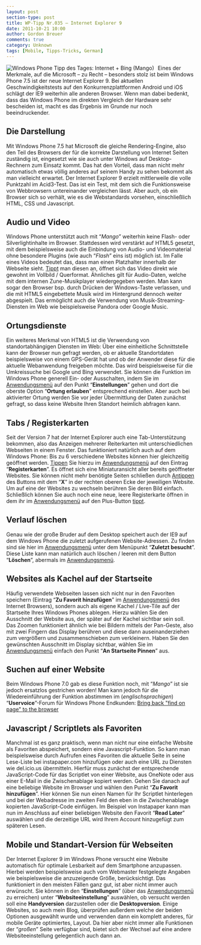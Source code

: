 ```yaml
---
layout: post
section-type: post
title: WP-Tipp Nr.035 – Internet Explorer 9
date: 2011-10-21 10:00
author: Gordon Breuer
comments: true
category: Unknown
tags: [Mobile, Tipps-Tricks, German]
---
```

<p><img style="margin: 0px 10px 0px 0px; display: inline; float: left" title="" alt="Windows Phone Tipp des Tages: Internet + Bing (Mango)" align="left" src="http://anheledirwp.blob.core.windows.net/wordpress/2011/10/internetmg1.png" /></p>  <p>Eines der Merkmale, auf die Microsoft – zu Recht – besonders stolz ist beim Windows Phone 7.5 ist der neue Internet Explorer 9. Bei aktuellen Geschwindigkeitstests auf den Konkurrenzplattformen Android und iOS schlägt der IE9 weiterhin alle anderen Browser. Wenn man dabei bedenkt, dass das Windows Phone im direkten Vergleich der Hardware sehr bescheiden ist, macht es das Ergebnis im Grunde nur noch beeindruckender.</p>  <h2>Die Darstellung</h2>  <p>Mit Windows Phone 7.5 hat Microsoft die gleiche Rendering-Engine, also den Teil des Browsers der für die korrekte Darstellung von Internet Seiten zuständig ist, eingesetzt wie sie auch unter Windows auf Desktop-Rechnern zum Einsatz kommt. Das hat den Vorteil, dass man nicht mehr automatisch etwas völlig anderes auf seinem Handy zu sehen bekommt als man vielleicht erwartet. Der Internet Explorer 9 erzielt mittlerweile die volle Punktzahl im Acid3-Test. Das ist ein Test, mit dem sich die Funktionsweise von Webbrowsern untereinander vergleichen lässt. Aber auch, ob ein Browser sich so verhält, wie es die Webstandards vorsehen, einschließlich HTML, CSS und Javascript.</p>  <h2>Audio und Video</h2>  <p>Windows Phone unterstützt auch mit “<em>Mango</em>” weiterhin keine Flash- oder Silverlightinhalte im Browser. Stattdessen wird verstärkt auf HTML5 gesetzt, mit dem beispielsweise auch die Einbindung von Audio- und Videomaterial ohne besondere Plugins (wie auch “<em>Flash</em>” eins ist) möglich ist. Im Falle eines Videos bedeutet das, dass man einen Platzhalter innerhalb der Webseite sieht. <a href="/post/2011/09/12/WP7-Tipp-007-%E2%80%93-Standard-Gesten.aspx">Tippt</a> man diesen an, öffnet sich das Video direkt wie gewohnt im Vollbild / Querformat. Ähnliches gilt für Audio-Daten, welche mit dem internen Zune-Musikplayer wiedergegeben werden. Man kann sogar den Browser bsp. durch Drücken der Windows-Taste verlassen, und die mit HTML5 eingebettete Musik wird im Hintergrund dennoch weiter abgespielt. Das ermöglicht auch die Verwendung von Musik-Streaming-Diensten im Web wie beispielsweise Pandora oder Google Music.</p>  <h2>Ortungsdienste</h2>  <p>Ein weiteres Merkmal von HTML5 ist die Verwendung von standortabhängigen Diensten im Web: Über eine einheitliche Schnittstelle kann der Browser nun gefragt werden, ob er aktuelle Standortdaten beispielsweise von einem GPS-Gerät hat und ob der Anwender diese für die aktuelle Webanwendung freigeben möchte. Das wird beispielsweise für die Umkreissuche bei Google und Bing verwendet. Sie können die Funktion im Windows Phone generell Ein- oder Ausschalten, indem Sie im <a href="/post/2011/09/05/WP7-Tipp-002-%E2%80%93-Das-Anwendungs-und-Kontextmenu.aspx">Anwendungsmenü</a> auf den Punkt “<strong>Einstellungen</strong>” gehen und dort die oberste Option “<strong>Ortung erlauben</strong>” entsprechend einstellen. Aber auch bei aktivierter Ortung werden Sie vor jeder Übermittlung der Daten zunächst gefragt, so dass keine Website Ihren Standort heimlich abfragen kann.</p>  <h2>Tabs / Registerkarten</h2>  <p>Seit der Version 7 hat der Internet Explorer auch eine Tab-Unterstützung bekommen, also das Anzeigen mehrerer Reiterkarten mit unterschiedlichen Webseiten in einem Fenster. Das funktioniert natürlich auch auf dem Windows Phone: Bis zu 6 verschiedene Websites können hier gleichzeitig geöffnet werden. <a href="/post/2011/09/12/WP7-Tipp-007-%E2%80%93-Standard-Gesten.aspx">Tippen</a> Sie hierzu im <a href="/post/2011/09/05/WP7-Tipp-002-%E2%80%93-Das-Anwendungs-und-Kontextmenu.aspx">Anwendungsmenü</a> auf den Eintrag “<strong>Registerkarten</strong>”. Es öffnet sich eine Miniaturansicht aller bereits geöffneter Websites. Sie können nicht mehr benötigte Seiten schließen durch <a href="/post/2011/09/12/WP7-Tipp-007-%E2%80%93-Standard-Gesten.aspx">Antippen</a> des Buttons mit dem “<strong>X</strong>” in der rechten oberen Ecke der jeweiligen Website. Um auf eine der Websites zu wechseln berühren Sie deren Bild einfach. Schließlich können Sie auch noch eine neue, leere Registerkarte öffnen in dem ihr im <a href="/post/2011/09/05/WP7-Tipp-002-%E2%80%93-Das-Anwendungs-und-Kontextmenu.aspx">Anwendungsmenü</a> auf den Plus-Button <a href="/post/2011/09/12/WP7-Tipp-007-%E2%80%93-Standard-Gesten.aspx">tippt</a>.</p>  <h2>Verlauf löschen</h2>  <p>Genau wie der große Bruder auf dem Desktop speichert auch der IE9 auf dem Windows Phone die zuletzt aufgerufenen Website-Adressen. Zu finden sind sie hier im <a href="/post/2011/09/05/WP7-Tipp-002-%E2%80%93-Das-Anwendungs-und-Kontextmenu.aspx">Anwendungsmenü</a> unter dem Menüpunkt “<strong>Zuletzt besucht</strong>”. Diese Liste kann man natürlich auch löschen / leeren mit dem Button “<strong>Löschen</strong>”, abermals im <a href="/post/2011/09/05/WP7-Tipp-002-%E2%80%93-Das-Anwendungs-und-Kontextmenu.aspx">Anwendungsmenü</a>.</p>  <h2>Websites als Kachel auf der Startseite</h2>  <p>Häufig verwendete Webseiten lassen sich nicht nur in den Favoriten speichern (Eintrag “<strong>Zu Favorit hinzufügen</strong>” im <a href="/post/2011/09/05/WP7-Tipp-002-%E2%80%93-Das-Anwendungs-und-Kontextmenu.aspx">Anwendungsmenü</a> des Internet Browsers), sondern auch als eigene Kachel / Live-Tile auf der Startseite Ihres Windows Phones ablegen. Hierzu wählen Sie den Ausschnitt der Website aus, der später auf der Kachel sichtbar sein soll. Das Zoomen funktioniert ähnlich wie bei Bildern mittels der Pan-Geste, also mit zwei Fingern das Display berühren und diese dann auseinanderziehen zum vergrößern und zusammenschieben zum verkleinern. Haben Sie den gewünschten Ausschnitt im Display sichtbar, wählen Sie im <a href="/post/2011/09/05/WP7-Tipp-002-%E2%80%93-Das-Anwendungs-und-Kontextmenu.aspx">Anwendungsmenü</a> einfach den Punkt “<strong>An Startseite Pinnen</strong>” aus.</p>  <h2>Suchen auf einer Website</h2>  <p>Beim Windows Phone 7.0 gab es diese Funktion noch, mit “<em>Mango</em>” ist sie jedoch ersatzlos gestrichen worden! Man kann jedoch für die Wiedereinführung der Funktion abstimmen im (<em>englischsprachigen</em>) “<strong>Uservoice</strong>”-Forum für Windows Phone Endkunden: <a title="http://windowsphone.uservoice.com/forums/101801-feature-suggestions/suggestions/2110469-bring-back-find-on-page-to-the-browser?ref=title" href="http://windowsphone.uservoice.com/forums/101801-feature-suggestions/suggestions/2110469-bring-back-find-on-page-to-the-browser?ref=title">Bring back &quot;find on page&quot; to the browser</a></p>  <h2>Javascript / Scriptlets als Favoriten</h2>  <p>Manchmal ist es ganz praktisch, wenn man nicht nur eine einfache Website als Favoriten abspeichert, sondern eine Javascript-Funktion. So kann man beispielsweise durch Aufrufen eines Favoriten die aktuelle Seite in seine Lese-Liste bei instapaper.com hinzufügen oder auch eine URL zu Diensten wie del.icio.us übermitteln. Hierfür muss zunächst der entsprechende JavaScript-Code für das Scriptlet von einer Website, aus OneNote oder aus einer E-Mail in die Zwischenablage kopiert werden. Gehen Sie danach auf eine beliebige Website im Browser und wählen den Punkt “<strong>Zu Favorit hinzufügen</strong>”. Hier können Sie nun einen Namen für Ihr Scriptlet hinterlegen und bei der Webadresse im zweiten Feld den eben in die Zwischenablage kopierten JavaScript-Code einfügen. Im Beispiel von Instapaper kann man nun im Anschluss auf einer beliebigen Website den Favorit “<strong>Read Later</strong>” auswählen und die derzeitige URL wird Ihrem Account hinzugefügt zum späteren Lesen.</p>  <h2>Mobile und Standart-Version für Webseiten</h2>  <p>Der Internet Explorer 9 im Windows Phone versucht eine Website automatisch für optimale Lesbarkeit auf dem Smartphone anzupassen. Hierbei werden beispielsweise auch vom Webmaster festgelegte Angaben wie beispielsweise die anzuzeigende Größe, berücksichtigt. Das funktioniert in den meisten Fällen ganz gut, ist aber nicht immer auch erwünscht. Sie können in den “<strong>Einstellungen</strong>” (über das <a href="/post/2011/09/05/WP7-Tipp-002-%E2%80%93-Das-Anwendungs-und-Kontextmenu.aspx">Anwendungsmenü</a> zu erreichen) unter “<strong>Websiteeinstellung</strong>” auswählen, ob versucht werden soll eine <strong>Handyversion</strong> darzustellen oder die <strong>Desktopversion</strong>. Einige Websites, so auch mein Blog, überprüfen außerdem welche der beiden Optionen ausgewählt wurde und verwenden dann ein komplett anderes, für mobile Geräte optimiertes, Layout. Da hier aber nicht immer alle Funktionen der “<em>großen</em>” Seite verfügbar sind, bietet sich der Wechsel auf eine andere Websiteeinstellung gelegentlich auch dann an.</p>
